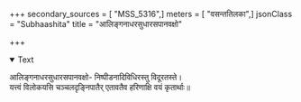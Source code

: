 +++
secondary_sources = [ "MSS_5316",]
meters = [ "वसन्ततिलका",]
jsonClass = "Subhaashita"
title = "आलिङ्गनाधरसुधारसपानवक्षो"

+++

<details open><summary>Text</summary>

आलिङ्गनाधरसुधारसपानवक्षो- निष्पीडनादिविधिरस्तु विदूरतस्ते।  
यत्त्वं विलोकयसि चञ्चलदृङ्निपातैर् एतावतैव हरिणाक्षि वयं कृतार्थाः॥
</details>
